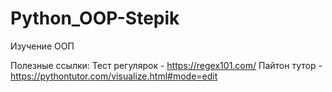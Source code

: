 # Python_OOP-Stepik
Изучение ООП

Полезные ссылки:
Тест регулярок - https://regex101.com/
Пайтон тутор - https://pythontutor.com/visualize.html#mode=edit
